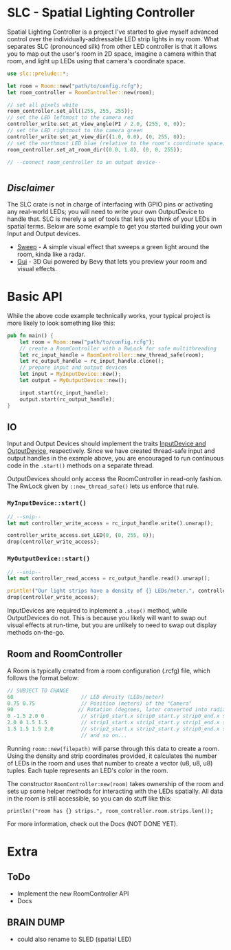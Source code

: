 # SLC - Spatial Lighting Controller
Spatial Lighting Controller is a project I've started to give myself advanced control over the
individually-addressable LED strip lights in my room. What separates SLC (pronounced silk) from other LED controller is that it allows you to map out the user's room in 2D space, imagine a camera within that room, and light up LEDs using that camera's coordinate space.

```rs
use slc::prelude::*;

let room = Room::new("path/to/config.rcfg");
let room_controller = RoomController::new(room);

// set all pixels white
room_controller.set_all((255, 255, 255));
// set the LED leftmost to the camera red
controller_write.set_at_view_angle(PI / 2.0, (255, 0, 0));
// set the LED rightmost to the camera green
controller_write.set_at_view_dir((1.0, 0.0), (0, 255, 0));
// set the northmost LED blue (relative to the room's coordinate space)
room_controller.set_at_room_dir((0.0, 1.0), (0, 0, 255));

// --connect room_controller to an output device--
```
#
## *Disclaimer*
The SLC crate is not in charge of interfacing with GPIO pins or activating any real-world LEDs; you will need to write your own OutputDevice to handle that. SLC is merely a set of tools that lets you think of your LEDs in spatial terms. Below are some example to get you started building your own Input and Output devices.

* [Sweep](crates/slc_sweep) - A simple visual effect that sweeps a green light around the room, kinda like a radar.
* [Gui](crates/slc_gui) - 3D Gui powered by Bevy that lets you preview your room and visual effects.

# Basic API

While the above code example technically works, your typical project is more likely to look something like this:

```rs
pub fn main() {
    let room = Room::new("path/to/config.rcfg");
    // create a RoomController with a RwLock for safe multithreading
    let rc_input_handle = RoomController::new_thread_safe(room);
    let rc_output_handle = rc_input_handle.clone();
    // prepare input and output devices
    let input = MyInputDevice::new();
    let output = MyOutputDevice::new();

    input.start(rc_input_handle);
    output.start(rc_output_handle);
}
```
## IO
Input and Output Devices should implement the traits [InputDevice and OutputDevice](crates/slc/src/devices.rs), respectively. Since we have created thread-safe input and output handles in the example above, you are encouraged to run continuous code in the `.start()` methods on a separate thread.
 
OutputDevices should only access the RoomController in read-only fashion. The RwLock given by `::new_thread_safe()` lets us enforce that rule.

### `MyInputDevice::start()`
```rs
// --snip--
let mut controller_write_access = rc_input_handle.write().unwrap();

controller_write_access.set_LED(0, (0, 255, 0));
drop(controller_write_access);
```

### `MyOutputDevice::start()`
```rs
// --snip--
let mut controller_read_access = rc_output_handle.read().unwrap();

println!("Our light strips have a density of {} LEDs/meter.", controller_read_access.room.density);
drop(controller_write_access);
```

InputDevices are required to inplement a `.stop()` method, while OutputDevices do not. This is because you likely will want to swap out visual effects at run-time, but you are unlikely to need to swap out display methods on-the-go.

## Room and RoomController

A Room is typically created from a room configuration (.rcfg) file, which follows the format below:
```rs
// SUBJECT TO CHANGE
60                      // LED density (LEDs/meter)
0.75 0.75               // Position (meters) of the "Camera"
90                     // Rotation (degrees, later converted into radians) of the "Camera" (0 = facing right, pi/2 = facing up)
0 -1.5 2.0 0            // strip0_start.x strip0_start.y strip0_end.x strip0_end.y
2.0 0 1.5 1.5           // strip1_start.x strip1_start.y strip1_end.x strip1_end.y
1.5 1.5 1.5 2.0         // strip2_start.x strip2_start.y strip0_end.x strip2_end.y
                        // and so on...
```

Running `room::new(filepath)` will parse through this data to create a room. Using the density and strip coordinates provided, it calculates the number of LEDs in the room and uses that number to create a vector (u8, u8, u8) tuples. Each tuple represents an LED's color in the room.

The constructor `RoomController:new(room)` takes ownership of the room and sets up some helper methods for interacting with the LEDs spatially. All data in the room is still accessible, so you can do stuff like this:

```
println!("room has {} strips.", room_controller.room.strips.len());
```

For more information, check out the Docs (NOT DONE YET).

# Extra
## ToDo
- Implement the new RoomController API
- Docs

## BRAIN DUMP
- could also rename to SLED (spatial LED)